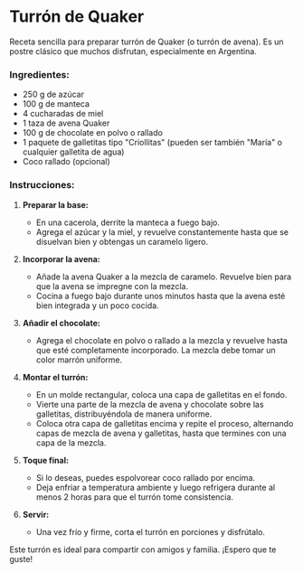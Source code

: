 # Turrón de Quaker
Receta sencilla para preparar turrón de Quaker (o turrón de avena). Es un postre clásico que muchos disfrutan, especialmente en Argentina.

### Ingredientes:
- 250 g de azúcar
- 100 g de manteca
- 4 cucharadas de miel
- 1 taza de avena Quaker
- 100 g de chocolate en polvo o rallado
- 1 paquete de galletitas tipo "Criollitas" (pueden ser también "María" o cualquier galletita de agua)
- Coco rallado (opcional)

### Instrucciones:

1. **Preparar la base:**
   - En una cacerola, derrite la manteca a fuego bajo.
   - Agrega el azúcar y la miel, y revuelve constantemente hasta que se disuelvan bien y obtengas un caramelo ligero.

2. **Incorporar la avena:**
   - Añade la avena Quaker a la mezcla de caramelo. Revuelve bien para que la avena se impregne con la mezcla.
   - Cocina a fuego bajo durante unos minutos hasta que la avena esté bien integrada y un poco cocida.

3. **Añadir el chocolate:**
   - Agrega el chocolate en polvo o rallado a la mezcla y revuelve hasta que esté completamente incorporado. La mezcla debe tomar un color marrón uniforme.

4. **Montar el turrón:**
   - En un molde rectangular, coloca una capa de galletitas en el fondo.
   - Vierte una parte de la mezcla de avena y chocolate sobre las galletitas, distribuyéndola de manera uniforme.
   - Coloca otra capa de galletitas encima y repite el proceso, alternando capas de mezcla de avena y galletitas, hasta que termines con una capa de la mezcla.

5. **Toque final:**
   - Si lo deseas, puedes espolvorear coco rallado por encima.
   - Deja enfriar a temperatura ambiente y luego refrigera durante al menos 2 horas para que el turrón tome consistencia.

6. **Servir:**
   - Una vez frío y firme, corta el turrón en porciones y disfrútalo.

Este turrón es ideal para compartir con amigos y familia. ¡Espero que te guste!

